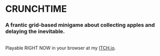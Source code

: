 # CRUNCHTIME
### A frantic grid-based minigame about collecting apples and delaying the inevitable.
\
Playable RIGHT NOW in your browser at my [ITCH.io](https://ingdani.itch.io/crunchtime).
